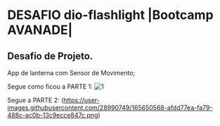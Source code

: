 # DESAFIO dio-flashlight |Bootcamp AVANADE|
## Desafio de Projeto.
App de lanterna com Sensor de Movimento;

Segue como ficou a PARTE 1:
![1](https://user-images.githubusercontent.com/99687666/174035015-5fc1089e-930f-41c8-bf54-6782eb507040.png)

Segue a PARTE 2:
(https://user-images.githubusercontent.com/28990749/165650568-afdd77ea-fa79-488c-ac0b-13c9ecce847c.png)
